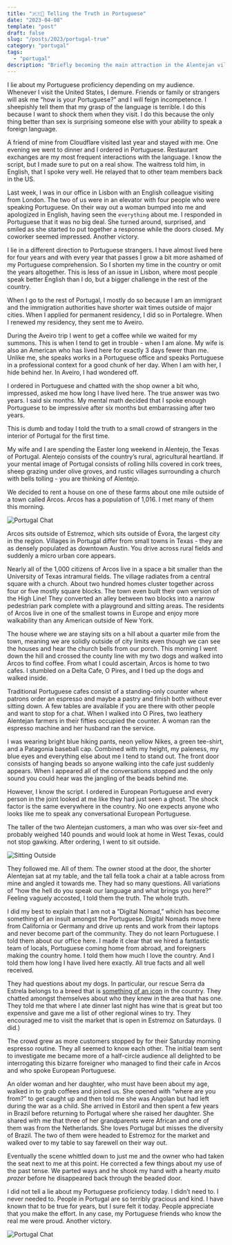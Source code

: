 ```yaml
---
title: "🇵🇹🤝 Telling the Truth in Portuguese"
date: "2023-04-08"
template: "post"
draft: false
slug: "/posts/2023/portugal-true"
category: "portugal"
tags:
  - "portugal"
description: "Briefly becoming the main attraction in the Alentejan village of Arcos."
---
```


I lie about my Portuguese proficiency depending on my audience. Whenever I visit the United States, I demure. Friends or family or strangers will ask me “how is your Portuguese?” and I will feign incompetence. I sheepishly tell them that my grasp of the language is terrible. I do this because I want to shock them when they visit. I do this because the only thing better than sex is surprising someone else with your ability to speak a foreign language.

A friend of mine from Cloudflare visited last year and stayed with me. One evening we went to dinner and I ordered in Portuguese. Restaurant exchanges are my most frequent interactions with the language. I know the script, but I made sure to put on a real show. The waitress told him, in English, that I spoke very well. He relayed that to other team members back in the US.

Last week, I was in our office in Lisbon with an English colleague visiting from London. The two of us were in an elevator with four people who were speaking Portuguese. On their way out a woman bumped into me and apologized in English, having seen the `everything` about me. I responded in Portuguese that it was no big deal. She turned around, surprised, and smiled as she started to put together a response while the doors closed. My coworker seemed impressed. Another victory.

I lie in a different direction to Portuguese strangers. I have almost lived here for four years and with every year that passes I grow a bit more ashamed of my Portuguese comprehension. So I shorten my time in the country or omit the years altogether. This is less of an issue in Lisbon, where most people speak better English than I do, but a bigger challenge in the rest of the country.

When I go to the rest of Portugal, I mostly do so because I am an immigrant and the immigration authorities have shorter wait times outside of major cities. When I applied for permanent residency, I did so in Portalegre. When I renewed my residency, they sent me to Aveiro.

During the Aveiro trip I went to get a coffee while we waited for my summons. This is when I tend to get in trouble - when I am alone. My wife is also an American who has lived here for exactly 3 days fewer than me. Unlike me, she speaks works in a Portuguese office and speaks Portuguese in a professional context for a good chunk of her day. When I am with her, I hide behind her. In Aveiro, I had wondered off.

I ordered in Portuguese and chatted with the shop owner a bit who, impressed, asked me how long I have lived here. The true answer was two years. I said six months. My mental math decided that I spoke enough Portuguese to be impressive after six months but embarrassing after two years.

This is dumb and today I told the truth to a small crowd of strangers in the interior of Portugal for the first time.

My wife and I are spending the Easter long weekend in Alentejo, the Texas of Portugal. Alentejo consists of the country’s rural, agricultural heartland. If your mental image of Portugal consists of rolling hills covered in cork trees, sheep grazing under olive groves, and rustic villages surrounding a church with bells tolling - you are thinking of Alentejo.

We decided to rent a house on one of these farms about one mile outside of a town called Arcos. Arcos has a population of 1,016. I met many of them this morning.

![Portugal Chat](https://imagedelivery.net/BO71HffCLgVKrpfgjL7r7Q/8eed59c5-8167-4578-f9c7-516932112f00/public)

Arcos sits outside of Estremoz, which sits outside of Évora, the largest city in the region. Villages in Portugal differ from small towns in Texas - they are as densely populated as downtown Austin. You drive across rural fields and suddenly a micro urban core appears.

Nearly all of the 1,000 citizens of Arcos live in a space a bit smaller than the University of Texas intramural fields. The village radiates from a central square with a church. About two hundred homes cluster together across four or five mostly square blocks. The town even built their own version of the High Line! They converted an alley between two blocks into a narrow pedestrian park complete with a playground and sitting areas. The residents of Arcos live in one of the smallest towns in Europe and enjoy more walkability than any American outside of New York.

The house where we are staying sits on a hill about a quarter mile from the town, meaning we are solidly outside of city limits even though we can see the houses and hear the church bells from our porch. This morning I went down the hill and crossed the county line with my two dogs and walked into Arcos to find coffee. From what I could ascertain, Arcos is home to two cafes. I stumbled on a Delta Cafe, O Pires, and I tied up the dogs and walked inside.

Traditional Portuguese cafes consist of a standing-only counter where patrons order an espresso and maybe a pastry and finish both without ever sitting down. A few tables are available if you are there with other people and want to stop for a chat. When I walked into O Pires, two leathery Alentejan farmers in their fifties occupied the counter. A woman ran the espresso machine and her husband ran the service.

I was wearing bright blue hiking pants, neon yellow Nikes, a green tee-shirt, and a Patagonia baseball cap. Combined with my height, my paleness, my blue eyes and everything else about me I tend to stand out. The front door consists of hanging beads so anyone walking into the cafe just suddenly appears. When I appeared all of the conversations stopped and the only sound you could hear was the jangling of the beads behind me.

However, I know the script. I ordered in European Portuguese and every person in the joint looked at me like they had just seen a ghost. The shock factor is the same everywhere in the country. No one expects anyone who looks like me to speak any conversational European Portuguese.

The taller of the two Alentejan customers, a man who was over six-feet and probably weighed 140 pounds and would look at home in West Texas, could not stop gawking. After ordering, I went to sit outside.

![Sitting Outside](https://imagedelivery.net/BO71HffCLgVKrpfgjL7r7Q/55dac5c4-fd2b-4001-6aa8-82735ea1df00/public)

They followed me. All of them. The owner stood at the door, the shorter Alentejan sat at my table, and the tall fella took a chair at a table across from mine and angled it towards me. They had so many questions. All variations of “how the hell do you speak our language and what brings you here?” Feeling vaguely accosted, I told them the truth. The whole truth.

I did my best to explain that I am not a “Digital Nomad,” which has become something of an insult amongst the Portuguese. Digital Nomads move here from California or Germany and drive up rents and work from their laptops and never become part of the community. They do not learn Portuguese. I told them about our office here. I made it clear that we hired a fantastic team of locals, Portuguese coming home from abroad, and foreigners making the country home. I told them how much I love the country. And I told them how long I have lived here exactly. All true facts and all well received.

They had questions about my dogs. In particular, our rescue Serra da Estrela belongs to a breed that is [something of an icon](https://blog.samrhea.com/posts/2022/a-serra-and-new-friends) in the country. They chatted amongst themselves about who they knew in the area that has one. They told me that where I ate dinner last night has wine that is great but too expensive and gave me a list of other regional wines to try. They encouraged me to visit the market that is open in Estremoz on Saturdays. (I did.)

The crowd grew as more customers stopped by for their Saturday morning espresso routine. They all seemed to know each other. The initial team sent to investigate me became more of a half-circle audience all delighted to be interrogating this bizarre foreigner who managed to find their cafe in Arcos and who spoke European Portuguese.

An older woman and her daughter, who must have been about my age, walked in to grab coffees and joined us. She opened with “where are you from?” to get caught up and then told me she was Angolan but had left during the war as a child. She arrived in Estoril and then spent a few years in Brazil before returning to Portugal where she raised her daughter. She shared with me that three of her grandparents were African and one of them was from the Netherlands. She loves Portugal but misses the diversity of Brazil. The two of them were headed to Estremoz for the market and walked over to my table to say farewell on their way out.

Eventually the scene whittled down to just me and the owner who had taken the seat next to me at this point. He corrected a few things about my use of the past tense. We parted ways and he shook my hand with a hearty _muito prazer_ before he disappeared back through the beaded door.

I did not tell a lie about my Portuguese proficiency today. I didn’t need to. I never needed to. People in Portugal are so terribly gracious and kind. I have known that to be true for years, but I sure felt it today. People appreciate that you make the effort. In any case, my Portuguese friends who know the real me were proud. Another victory.

![Portugal Chat](https://imagedelivery.net/BO71HffCLgVKrpfgjL7r7Q/a3f7b5e0-faa8-4b55-c9ae-74def9e5d700/public)
